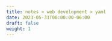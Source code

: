 ```yaml
---
title: notes > web development > yaml
date: 2023-05-31T00:00:00-06:00
draft: false
weight: 1
---
```

